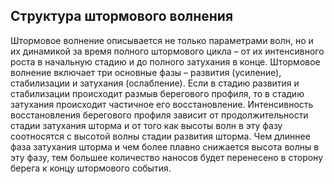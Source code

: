 ## Структура штормового волнения
Штормовое волнение описывается не только параметрами волн, 
но и их динамикой за время полного штормового цикла – 
от их интенсивного роста в начальную стадию и до полного затухания в конце. 
Штормовое волнение включает три основные фазы – развития (усиление), стабилизации и затухания (ослабление). 
Если в стадию развития и стабилизации происходит размыв берегового профиля, то в стадию затухания происходит частичное его восстановление. 
Интенсивность восстановления берегового профиля зависит от продолжительности стадии затухания шторма и от того как высоты волн в эту фазу соотносятся с 
высотой волны стадии развития шторма. Чем длиннее фаза затухания шторма и чем более плавно снижается высота волны в эту фазу, 
тем большее количество наносов будет перенесено в сторону берега к концу штормового события.
